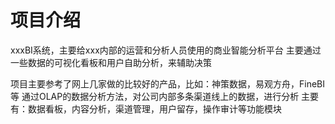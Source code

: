 # 项目介绍

xxxBI系统，主要给xxx内部的运营和分析人员使用的商业智能分析平台
主要通过一些数据的可视化看板和用户自助分析，来辅助决策

项目主要参考了网上几家做的比较好的产品，比如：神策数据，易观方舟，FineBI等
通过OLAP的数据分析方法，对公司内部多条渠道线上的数据，进行分析
主要有：数据看板，内容分析，渠道管理，用户留存，操作审计等功能模块